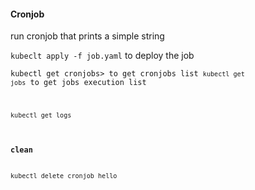 <h4>Cronjob</h4>
run cronjob that prints a simple string

<code>kubeclt apply -f job.yaml</code> to deploy the job<br>

<code>kubectl get cronjobs> to get cronjobs list
<code>kubectl get jobs</code> to get jobs execution list

<code>kubectl get logs</code> 


<h4>clean</h4>
<code>kubectl delete cronjob hello</code>